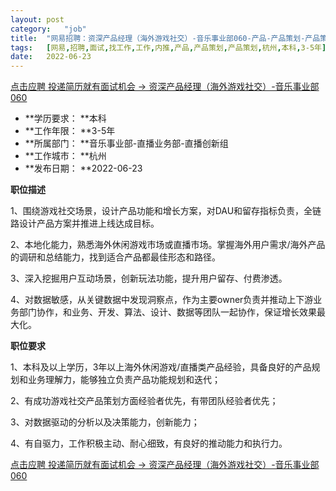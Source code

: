 ```yaml
---
layout:	post
category:	"job"
title:	"网易招聘：资深产品经理（海外游戏社交）-音乐事业部060-产品-产品策划-产品策划-杭州本科3-5年"
tags:	[网易,招聘,面试,找工作,工作,内推,产品,产品策划,产品策划,杭州,本科,3-5年]
date:	2022-06-23
---
```


[点击应聘 投递简历就有面试机会 ->  资深产品经理（海外游戏社交）-音乐事业部060](http://mobile.bole.netease.com/bole/boleDetail?id=41011&employeeId=346f03c3cda5f04c&key=all)



- **学历要求： **本科
- **工作年限： **3-5年
- **所属部门： **音乐事业部-直播业务部-直播创新组
- **工作城市： **杭州
- **发布日期： **2022-06-23



**职位描述**

1、围绕游戏社交场景，设计产品功能和增长方案，对DAU和留存指标负责，全链路设计产品方案并推进上线达成目标。

2、本地化能力，熟悉海外休闲游戏市场或直播市场。掌握海外用户需求/海外产品的调研和总结能力，找到适合产品都最佳形态和路径。

3、深入挖掘用户互动场景，创新玩法功能，提升用户留存、付费渗透。

4、对数据敏感，从关键数据中发现洞察点，作为主要owner负责并推动上下游业务部门协作，和业务、开发、算法、设计、数据等团队一起协作，保证增长效果最大化。



**职位要求**

1、本科及以上学历，3年以上海外休闲游戏/直播类产品经验，具备良好的产品规划和业务理解力，能够独立负责产品功能规划和迭代；

2、有成功游戏社交产品策划方面经验者优先，有带团队经验者优先；

3、对数据驱动的分析以及决策能力，创新能力；

4、有自驱力，工作积极主动、耐心细致，有良好的推动能力和执行力。



[点击应聘 投递简历就有面试机会 ->  资深产品经理（海外游戏社交）-音乐事业部060](http://mobile.bole.netease.com/bole/boleDetail?id=41011&employeeId=346f03c3cda5f04c&key=all)